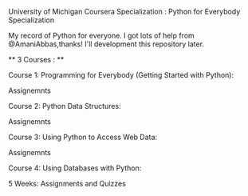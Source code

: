 University of Michigan
Coursera Specialization : Python for Everybody Specialization

My record of Python for everyone.
I got lots of help from @AmaniAbbas,thanks!
I'll development this repository later.

** 3 Courses : **

Course 1: Programming for Everybody (Getting Started with Python):

Assignemnts

Course 2: Python Data Structures:

Assignemnts

Course 3: Using Python to Access Web Data:

Assignemnts

Course 4: Using Databases with Python:

5 Weeks: Assignments and Quizzes

